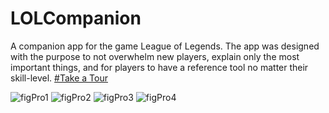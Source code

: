 # LOLCompanion
A companion app for the game League of Legends. The app was designed with the purpose to not overwhelm new players, explain only the most important things, and for players to have a reference tool no matter their skill-level. [#Take a Tour](https://www.figma.com/proto/HITnirXPlCSIbj9QFIkczE/Final-Project---LOL-App?node-id=72-208&starting-point-node-id=72%3A208)

![figPro1](https://github.com/user-attachments/assets/4080e5ec-6b2a-4cb4-a25b-b87ab54196ff)
![figPro2](https://github.com/user-attachments/assets/ad78c3be-8c84-4bf5-9c44-55188dab5fd0)
![figPro3](https://github.com/user-attachments/assets/47847698-e15f-48ba-bdd4-5380914e7e82)
![figPro4](https://github.com/user-attachments/assets/ebda61fb-a894-4610-9a5d-685fe249846a)


